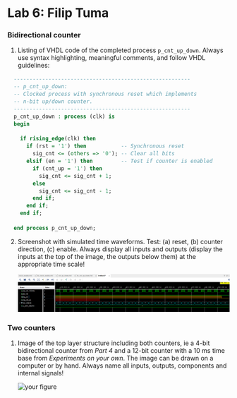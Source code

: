 # Lab 6: Filip Tuma

### Bidirectional counter

1. Listing of VHDL code of the completed process `p_cnt_up_down`. Always use syntax highlighting, meaningful comments, and follow VHDL guidelines:

```vhdl
  --------------------------------------------------------
  -- p_cnt_up_down:
  -- Clocked process with synchronous reset which implements
  -- n-bit up/down counter.
  --------------------------------------------------------
  p_cnt_up_down : process (clk) is
  begin

    if rising_edge(clk) then
      if (rst = '1') then           -- Synchronous reset
        sig_cnt <= (others => '0'); -- Clear all bits
      elsif (en = '1') then         -- Test if counter is enabled
        if (cnt_up = '1') then        
          sig_cnt <= sig_cnt + 1;
        else
          sig_cnt <= sig_cnt - 1;
        end if;
      end if;
    end if;

  end process p_cnt_up_down;

```

2. Screenshot with simulated time waveforms. Test: (a) reset, (b) counter direction, (c) enable. Always display all inputs and outputs (display the inputs at the top of the image, the outputs below them) at the appropriate time scale!

   ![your figure](https://github.com/FilipTuma2001/digital-electronics-1/blob/main/06-counter/lab06.png)

### Two counters

1. Image of the top layer structure including both counters, ie a 4-bit bidirectional counter from *Part 4* and a 12-bit counter with a 10 ms time base from *Experiments on your own*. The image can be drawn on a computer or by hand. Always name all inputs, outputs, components and internal signals!

   ![your figure]()
